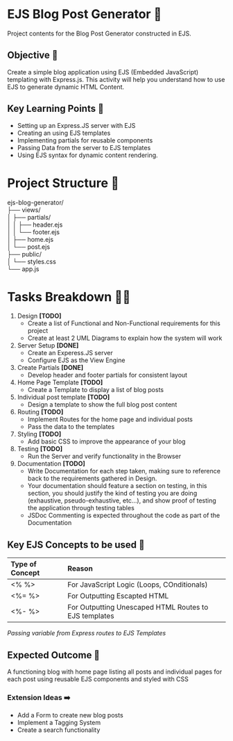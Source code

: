 # EJS Blog Post Generator 📄
 Project contents for the Blog Post Generator constructed in EJS.

 ## Objective 🎯
 Create a simple blog application using EJS (Embedded JavaScript) templating with Express.js.
 This activity will help you understand how to use EJS to generate dynamic HTML Content.

 ## Key Learning Points 🏫
 - Setting up an Express.JS server with EJS
 - Creating an using EJS templates
 - Implementing partials for reusable components
 - Passing Data from the server to EJS templates
 - Using EJS syntax for dynamic content rendering.


 # Project Structure 🌲
 ejs-blog-generator/ <br>
 ├── views/ <br>
 │ ├── partials/ <br>
 │ │ ├── header.ejs <br>
 │ │ └── footer.ejs <br>
 │ ├── home.ejs <br>
 │ └── post.ejs <br>
 ├── public/ <br>
 │ └── styles.css <br>
 └── app.js <br>

 # Tasks Breakdown ⛓️‍💥
 1. Design **[TODO]**
    - Create a list of Functional and Non-Functional requirements for this project
    - Create at least 2 UML Diagrams to explain how the system will work
 2. Server Setup **[DONE]**
    - Create an Experess.JS server
    - Configure EJS as the View Engine
 3. Create Partials **[DONE]**
    - Develop header and footer partials for consistent layout
 4. Home Page Template **[TODO]**
    - Create a Template to display a list of blog posts
 5. Individual post template **[TODO]**
    - Design a template to show the full blog post content
 6. Routing **[TODO]**
    - Implement Routes for the home page and individual posts
    - Pass the data to the templates
 7. Styling **[TODO]**
    - Add basic CSS to improve the appearance of your blog
 8. Testing **[TODO]**
    - Run the Server and verify functionality in the Browser
 9. Documentation **[TODO]**
    - Write Documentation for each step taken, making sure to reference back to the requirements gathered in Design.
    - Your documentation should feature a section on testing, in this section, you should justify the kind of testing you are doing (exhaustive, pseudo-exhaustive, etc...), and show proof of testing the application through testing tables
    - JSDoc Commenting is expected throughout the code as part of the Documentation

  ## Key EJS Concepts to be used 💭
  | Type of Concept | Reason                                                |
  | :---------------| :---------------------------------------------------- |
  | <% %>           | For JavaScript Logic (Loops, COnditionals)            |
  | <%= %>          | For Outputting Escapted HTML                          |
  | <%- %>          | For Outputting Unescaped HTML Routes to EJS templates |

*Passing variable from Express routes to EJS Templates*

## Expected Outcome 🌟
A functioning blog with home page listing all posts and individual pages for each post using reusable EJS components and styled with CSS

### Extension Ideas ➡️
- Add a Form to create new blog posts
- Implement a Tagging System
- Create a search functionality
